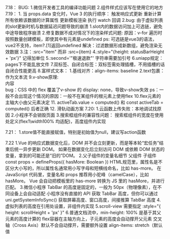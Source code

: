 7.18： 
    BUG: 1.微信开发者工具的编译功能问题
         2.组件样式应该写在使用它的地方
7.19： 
    1.  当 props.data 变化时，Vue 3 的执行顺序：
        触发响应式更新
        重新计算所有依赖该数据的计算属性
        更新模板渲染
        执行 watch 回调
    2.bug: 由于虚拟列表的slot更新时机与数据延迟问题导致的崩溃
        1.slot内的数据访问加上可选链，避免中途导致程序崩溃
        2.修复数据不成对情况下的渲染样式问题:
            原因：v-for 遍历时按照数量创建模板，即使其中有元素是undefined
            ps: 可选链是vue3的语法，vue2不支持，item?.[1]返回undefined
            解决：过滤数据形成新数组，避免渲染无效数据
        3.注：:src="item" 而非 :src={item}
        4.:style="{height: statusBarHeight + 'px'}" 记得加单位
        5.:second='"极速退款"' 字符串需要加引号
        6.uniapp规定：pages下不能乱放文件
        7.双标签、自闭合标签：双标签需处理插槽，不用插槽的话自闭合性能更高 
        8.富样式文本：
            1.基线对齐：align-items: baseline
            2.text包裹：作为文本流
        9.v-show原理: <!-- 等价于 -->
            <view style="display: none;">内容</view>
            <view style="display: block;">内容</view>
            bug：CSS 中的 flex 覆盖了v-show 的 display: none，导致v-show失效
            ps：一般不会出现这个情况的原因：一般不在某组件的根元素上使用flex
        10.flex元素的主轴大小由父元素决定
        11. activeTab.value = computed() 和 const activeTab = computed()  后者正确 
        12. 滑轨动画方案
7.20:
    1.云函数上传失败：本地调试找原因
    2.小程序不会销毁页面 
    3.搜索框组件的兼容性问题： 搜索框组件的宽度在使用处定义(flex1\width100% 均适配)，高度组件内实现 

7.21：
    1.store值不能直接赋值，特别是初始值为null，建议写action函数

7.22
    1.Vue 的响应式数据变化后，DOM 并不会立刻更新，而是等本轮“宏任务”结束后统一异步更新 DOM。
        如果在数据变化后立刻访问 DOM 或依赖 DOM 状态的变量，拿到的可能还是“旧的”DOM。
    2.父子组件的变量名细节
        父组件 <VirtualList :has-more="hasMore" />
        子组件const props = defineProps({ hasMore: Boolean })
        HTML规范里，属性名是不区分大小写的，所以属性名通常用小写字母和短横线命名，比如 has-more。
            在JavaScript 代码里，变量名和 props 推荐用小驼峰（camelCase），比如 hasMore。
            Vue 会自动把模板里的 has-more 转换为 JS 里的 hasMore，并进行匹配。
    3.微信小程序 TabBar 的高度是固定的，一般为 50px（物理像素），在不同设备上会自动适配
        小程序没有直接的 API 获取 TabBar 高度，但你可以通过 uni.getSystemInfoSync() 获取屏幕高度、窗口高度，间接推算 TabBar 高度
    4.虚拟列表的高度在引用处设置，非组件内实现
    5.scroll-view 需要指定 :style="{ height: scrollHeight + 'px' }"
    6.普通文档流中，min-height: 100% 是基于其父元素的高度计算的
        flex容器在主轴方向上，子元素的高度会自动撑开父元素
        交叉轴（Cross Axis）默认不会自动撑开，需要额外设置 align-items: stretch（默认值